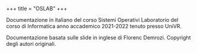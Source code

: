 +++
title = "OSLAB"
+++

Documentazione in italiano del corso Sistemi Operativi Laboratorio del corso di Informatica anno accademico 2021-2022 tenuto presso UniVR.

Documentazione basata sulle slide in inglese di Florenc Demrozi. Copyright degli autori originali.
